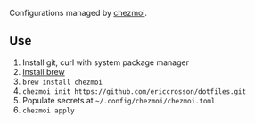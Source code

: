 Configurations managed by [chezmoi](https://github.com/twpayne/chezmoi).

## Use

1. Install git, curl with system package manager
1. [Install brew](https://docs.brew.sh/Installation)
1. `brew install chezmoi`
1. `chezmoi init https://github.com/ericcrosson/dotfiles.git`
1. Populate secrets at `~/.config/chezmoi/chezmoi.toml`
1. `chezmoi apply`
